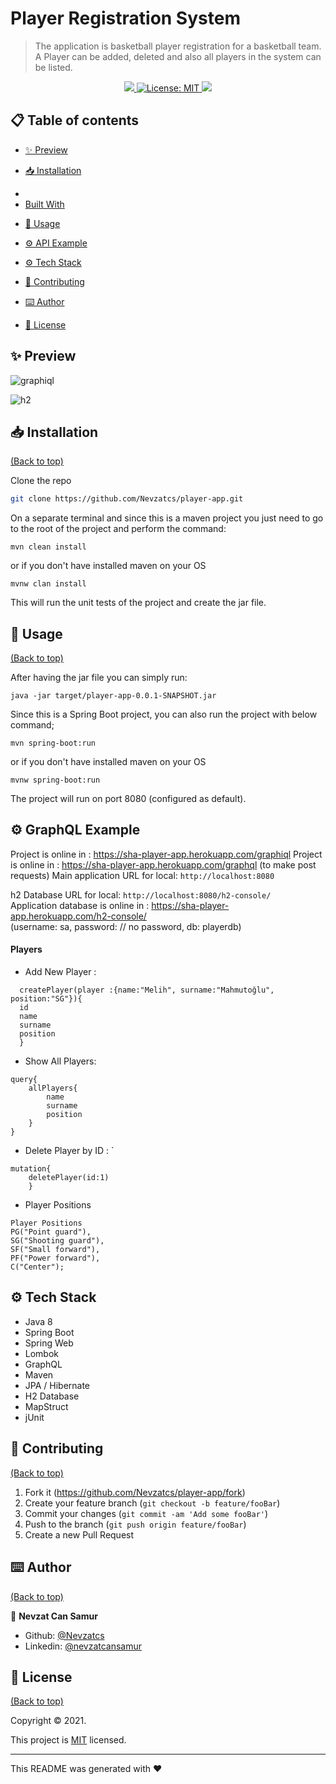 # Player Registration System
> The application is basketball
player registration for a basketball team. A Player can be added, deleted and
also all players in the system can be listed.

<p align="center">
  <a href="">
    <img src="https://img.shields.io/travis/dbader/node-datadog-metrics/master.svg?style=flat-square" />
  </a>
  <a href="https://github.com/113-GittiGidiyor-Java-Spring-Bootcamp/gittigidiyor-graduation-project-mGungorr/blob/main/LICENSE">
    <img alt="License: MIT" src="https://img.shields.io/badge/license-MIT-yellow.svg" target="_blank" />
  </a>
  <a href="">
    <img src="https://codecov.io/gh/kefranabg/readme-md-generator/branch/master/graph/badge.svg" />
  </a>
</p>

## 📋 Table of contents

- [✨ Preview](#demo-preview)
- [📥 Installation](#installation)
- <li><a href="#installation">Built With</a></li>
- [🚀 Usage](#usage)
- [⚙️ API Example](#contribute)
- [⚙️ Tech Stack](#contribute)

- [🤝 Contributing](#license)
- [⌨️ Author](#footer)
- [📝 License](#license)

## ✨ Preview
![graphiql](https://user-images.githubusercontent.com/80898514/142724482-37faed3a-2a4b-4fb4-a1c1-666c3c35d8fd.jpg)

![h2](https://user-images.githubusercontent.com/80898514/142724486-53e897da-cc9c-4b71-9d15-407d33b23922.jpg)


## 📥 Installation
[(Back to top)](#table-of-contents)

Clone the repo

```sh
git clone https://github.com/Nevzatcs/player-app.git
```

On a separate terminal and since this is a maven project you just need to go to the root of the project and perform the command:
```
mvn clean install
```
or if you don't have installed maven on your OS

```
mvnw clan install
```


This will run the unit tests of the project and create the jar file.

## 🚀 Usage
[(Back to top)](#table-of-contents)

After having the jar file you can simply run:

```
java -jar target/player-app-0.0.1-SNAPSHOT.jar
```

Since this is a Spring Boot project, you can also run the project with below command;
```
mvn spring-boot:run
```

or if you don't have installed maven on your OS
```
mvnw spring-boot:run
```

The project will run on port 8080 (configured as default).


## ⚙️ GraphQL Example
Project is online in : https://sha-player-app.herokuapp.com/graphiql
Project is online in : https://sha-player-app.herokuapp.com/graphql (to make post requests)
Main application URL for local: `http://localhost:8080`



h2 Database URL for local: `http://localhost:8080/h2-console/`   
Application database is online in : https://sha-player-app.herokuapp.com/h2-console/  
(username: sa, password: // no password, db: playerdb)

#### Players
* Add New Player : 
``` mutation {
  createPlayer(player :{name:"Melih", surname:"Mahmutoğlu", position:"SG"}){
  id
  name
  surname
  position
  } 
  ```

* Show All Players: 
```
query{
    allPlayers{
        name
        surname
        position
    }
}
```

* Delete Player by ID : `
```
mutation{
    deletePlayer(id:1)
    }
```


* Player Positions
```
Player Positions
PG("Point guard"),
SG("Shooting guard"),
SF("Small forward"),
PF("Power forward"),
C("Center");
```

## ⚙️ Tech Stack

- Java 8
- Spring Boot
- Spring Web
- Lombok
- GraphQL
- Maven
- JPA / Hibernate
- H2 Database 
- MapStruct
- jUnit

[comment]: <> (## 📆 Release History)

[comment]: <> (* 0.2.1)

[comment]: <> (    * CHANGE: Update docs &#40;module code remains unchanged&#41;)

[comment]: <> (* 0.2.0)

[comment]: <> (    * CHANGE: Remove `setDefaultXYZ&#40;&#41;`)

[comment]: <> (    * ADD: Add `init&#40;&#41;`)

[comment]: <> (* 0.1.1)

[comment]: <> (    * FIX: Crash when calling `baz&#40;&#41;` &#40;Thanks @GenerousContributorName!&#41;)

[comment]: <> (* 0.1.0)

[comment]: <> (    * The first proper release)

[comment]: <> (    * CHANGE: Rename `foo&#40;&#41;` to `bar&#40;&#41;`)

[comment]: <> (* 0.0.1)

[comment]: <> (    * Work in progress)

## 🤝 Contributing
[(Back to top)](#table-of-contents)

1. Fork it (<https://github.com/Nevzatcs/player-app/fork>)
2. Create your feature branch (`git checkout -b feature/fooBar`)
3. Commit your changes (`git commit -am 'Add some fooBar'`)
4. Push to the branch (`git push origin feature/fooBar`)
5. Create a new Pull Request

## ⌨️ Author
[(Back to top)](#table-of-contents)

👤 **Nevzat Can Samur**

- Github: [@Nevzatcs](https://github.com/Nevzatcs)
- Linkedin: [@nevzatcansamur](https://www.linkedin.com/in/nevzatcansamur/)

## 📝 License
[(Back to top)](#table-of-contents)

Copyright © 2021.

This project is [MIT](https://github.com/Nevzatcs/player-app/blob/main/LICENSE) licensed.

---

This README was generated with ❤️ 
